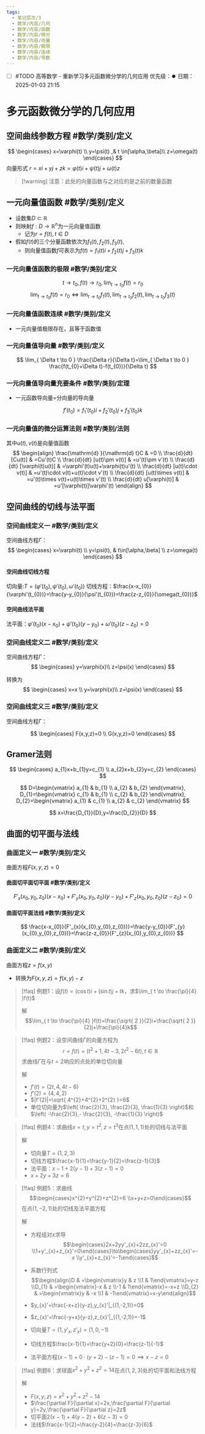 ```yaml
---
tags:
  - 笔记层次/3
  - 数学/内容/几何
  - 数学/内容/函数
  - 数学/内容/微分
  - 数学/内容/向量
  - 数学/内容/极限
  - 数学/内容/连续
  - 数学/内容/导数
---
```


- [ ] #TODO 高等数学 - 重新学习多元函数微分学的几何应用 优先级：⏺️ 日期：2025-01-03 21:15


# 多元函数微分学的几何应用

## 空间曲线参数方程 #数学/类别/定义 
$$
\begin{cases}
x=\varphi(t) \\
y=\psi(t)  ,& t \in[\alpha,\beta]\\
z=\omega(t)
\end{cases}
$$
向量形式
$r=x i +yj+zk=\varphi(t)i+\psi(t)j+\omega(t)z$

> [!warning] 注意：此处的向量函数与之对应的是之前的数量函数

## 一元向量值函数 #数学/类别/定义 

- 设数集$D\subset \mathbb{R}$
- 则映射$f:D\to \mathbb{R}^{n}$为一元向量值函数
	- 记为$r=f(t),t\in D$
- 假如$f(t)$的三个分量函数依次为$f_{1}(t),f_{2}(t),f_{3}(t)$,
	- 则向量值函数$f$可表示为$f(t)=f_{1}(t)i+f_{2}(t)j+f_{3}(t)k$

### 一元向量值函数的极限 #数学/类别/定义 

$$t\to t_{0},f(t)\to r_{0},\lim_{ t \to t_{0} }f(t)=r_{0}$$
$$
\lim_{ t \to t_{0} } f(t)=r_{0} \Leftrightarrow \lim_{ t \to t_{0} } f_{1}(t),\lim_{ t \to t_{0} } f_{2}(t),\lim_{ t \to t_{0} } f_{3}(t)
$$

### 一元向量值函数连续 #数学/类别/定义 

- 一元向量值极限存在，且等于函数值

### 一元向量值导向量 #数学/类别/定义 

$$
\lim_{ \Delta t \to 0 } \frac{\Delta r}{\Delta t}=\lim_{ \Delta t \to 0 } \frac{f(t_{0}+\Delta t)-f(t_{0})}{\Delta t}
$$

### 一元向量值导向量充要条件 #数学/类别/定理 

- 一元函数导向量=分向量的导向量

$$
f'(t_{0})=f_{1}'(t_{0})i+f_{2}'(t_{0})j+f_{3}'(t_{0})k
$$

### 一元向量值的微分运算法则 #数学/类别/法则 

其中$u(t),v(t)$是向量值函数
$$
\begin{align}
\frac{\mathrm{d} }{\mathrm{d} t}C & =0 \\
\frac{d}{dt} [Cu(t)] & =Cu'(t)C \\
\frac{d}{dt} [u(t)\pm v(t)] & =u'(t)\pm v'(t) \\
\frac{d}{dt} [\varphi(t)u(t)] & =\varphi'(t)u(t)+\varphi(t)u'(t) \\
\frac{d}{dt} [u(t)\cdot v(t)] & =u'(t)\cdot v(t)+u(t)\cdot v'(t) \\
\frac{d}{dt} [u(t)\times v(t)] & =u'(t)\times v(t)+u(t)\times v'(t) \\
\frac{d}{dt} u[\varphi(t)]  & =u'[\varphi(t)]\varphi'(t)
\end{align}
$$

## 空间曲线的切线与法平面

### 空间曲线定义一 #数学/类别/定义 

空间曲线方程$\Gamma$：
$$
\begin{cases}
x=\varphi(t) \\
y=\psi(t), & t\in[\alpha,\beta] \\
z=\omega(t)
\end{cases}
$$

#### 空间曲线切线方程

切向量:$T=(\varphi'(t_{0}),\psi'(t_{0}),\omega'(t_{0}))$
切线方程：$\frac{x-x_{0}}{\varphi'(t_{0})}=\frac{y-y_{0}}{\psi'(t_{0})}=\frac{z-z_{0}}{\omega(t_{0})}$

#### 空间曲线法平面

法平面：$\varphi'(t_{0})(x-x_{0})+\psi'(t_{0})(y-y_{0})+\omega'(t_{0})(z-z_{0})=0$

### 空间曲线定义二 #数学/类别/定义 

空间曲线方程$\Gamma$：
$$
\begin{cases}
y=\varphi(x)\\
z=\psi(x)
\end{cases}
$$

转换为
$$
\begin{cases}
x=x \\
y=\varphi(x)\\
z=\psi(x)
\end{cases}
$$

### 空间曲线定义三  #数学/类别/定义 

空间曲线方程$\Gamma$：

$$
\begin{cases}
F(x,y,z)=0 \\
G(x,y,z)=0
\end{cases}
$$

## Gramer法则

$$
\begin{cases}
a_{1}x+b_{1}y=c_{1} \\
a_{2}x+b_{2}y=c_{2}
\end{cases}
$$

$$
D=\begin{vmatrix}
a_{1} & b_{1} \\
a_{2} & b_{2}
\end{vmatrix},
D_{1}=\begin{vmatrix}
c_{1} & b_{1}  \\
c_{2} & b_{2}
\end{vmatrix},
D_{2}=\begin{vmatrix}
a_{1} & c_{1} \\
a_{2} & c_{2}
\end{vmatrix}
$$

$$
x=\frac{D_{1}}{D},y=\frac{D_{2}}{D}
$$

## 曲面的切平面与法线

### 曲面定义一  #数学/类别/定义 

曲面方程$F(x,y,z)=0$

#### 曲面切平面切平面  #数学/类别/定义 

$$
F'_{x}(x_{0},y_{0},z_{0})(x-x_{0})+
F'_{y}(x_{0},y_{0},z_{0})(y-y_{0})+
F'_{z}(x_{0},y_{0},z_{0})(z-z_{0})=0
$$

#### 曲面切平面法线  #数学/类别/定义 

$$
\frac{x-x_{0}}{F'_{x}(x_{0},y_{0},z_{0})}=\frac{y-y_{0}}{F'_{y}(x_{0},y_{0},z_{0})}=\frac{z-z_{0}}{F'_{z}(x_{0},y_{0},z_{0})}
$$

### 曲面定义二  #数学/类别/定义 

曲面方程$z=f(x,y)$

- 转换为$F(x,y,z)=f(x,y)-z$


> [!faq] 例题1：设$f(t)=(\cos t)i+(\sin t)j+tk$，求$\lim_{ t \to \frac{\pi}{4} }f(t)$
> 
> 解
> $$\lim_{ t \to \frac{\pi}{4} }f(t)=\frac{\sqrt{ 2 }}{2}i+\frac{\sqrt{ 2 }}{2}j+\frac{\pi}{4}k$$

> [!faq] 例题2：设空间曲线$\Gamma$的向量方程为$$r=f(t)=(t^{2}+1,4t-3,2t^{2}-6t),t\in\mathbb{R}$$求曲线$\Gamma$在与$t=2$响应的点处的单位切向量
> 
> 解
> 
> - $f'(t)=(2t,4,4t-6)$
> - $f'(2)=(4,4,2)$
> - $|f'(2)|=\sqrt{ 4^{2}+4^{2}+2^{2} }=6$
> - 单位切向量为$\left( \frac{2}{3}, \frac{2}{3}, \frac{1}{3} \right)$和$\left( -\frac{2}{3},- \frac{2}{3}, -\frac{1}{3} \right)$


> [!faq] 例题4：求曲线$x=t,y=t^{2},z=t^{3}$在点$(1,1,1)$处的切线与法平面
> 
> 解
> 
> - 切向量$T=(1,2,3)$
> - 切线方程$\frac{x-1}{1}=\frac{y-1}{2}=\frac{z-1}{3}$
> - 法平面：$x-1+2(y-1)+3(z-1)=0$
> - $x+2y+3z=6$

> [!faq] 例题5：求曲线 $$\begin{cases}x^{2}+y^{2}+z^{2}=6 \\x+y+z=0\end{cases}$$在点$(1,-2,1)$处的切线及法平面方程
> 
> 解
> 
> - 方程组对x求导$$\begin{cases}2x+2yy'_{x}+2zz_{x}'=0 \\1+y'_{x}+z_{x}'=0\end{cases}\to\begin{cases}yy'_{x}+zz_{x}'=-x \\y'_{x}+z_{x}'=-1\end{cases}$$
> 
> - 系数行列式$$\begin{align}D & =\begin{vmatrix}y & z \\1 & 1\end{vmatrix}=y-z \\D_{1} & =\begin{vmatrix}-x & z \\-1 & 1\end{vmatrix}=-x+z \\D_{2} & =\begin{vmatrix}y & -x \\1 & -1\end{vmatrix}=x-y\end{align}$$
> - $y_{x}'=\frac{-x+z}{y-z},y_{x}'|_{(1,-2,1)}=0$
> - $z_{x}'=\frac{-y+x}{y-z},z_{x}'|_{(1,-2,1)}=-1$
> - 切向量$T=(1,y'_{x},z'_{x})=(1,0,-1)$
> - 切线方程$\frac{x-1}{1}=\frac{y+2}{0}=\frac{z-1}{-1}$
> - 法平面方程$(x-1)+0\cdot(y+2)-(z-1)=0\implies x-z=0$

> [!faq] 例题6：求球面$x^{2}+y^{2}+z^{2}=14$在点$(1,2,3)$处的切平面和法线方程
> 
> 解
> 
> - $F(x,y,z)=x^{2}+y^{2}+z^{2}-14$
> - $\frac{\partial F}{\partial x}=2x,\frac{\partial F}{\partial y}=2y,\frac{\partial F}{\partial z}=2z$
> - 切平面$2(x-1)+4(y-2)+6(z-3)=0$
> - 法线$\frac{x-1}{2}=\frac{y-2}{4}=\frac{z-3}{6}$
